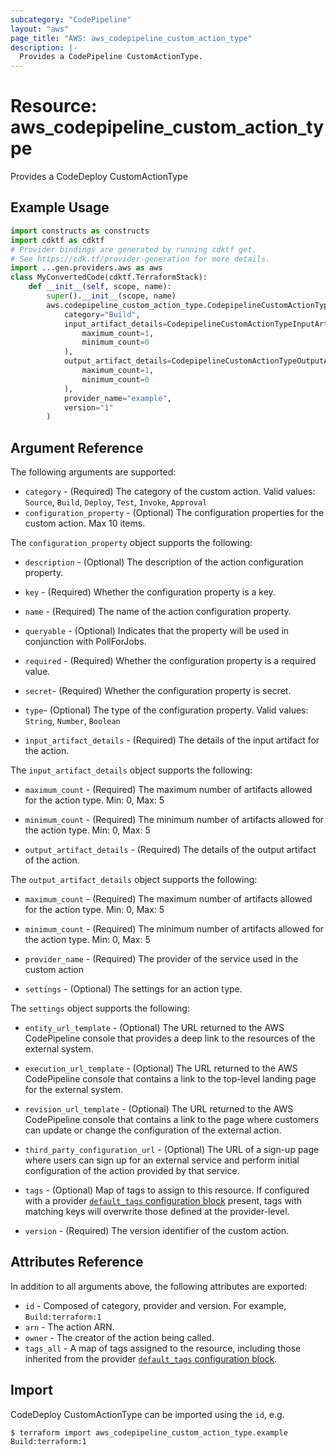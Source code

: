 ```yaml
---
subcategory: "CodePipeline"
layout: "aws"
page_title: "AWS: aws_codepipeline_custom_action_type"
description: |-
  Provides a CodePipeline CustomActionType.
---
```


# Resource: aws_codepipeline_custom_action_type

Provides a CodeDeploy CustomActionType

## Example Usage

```python
import constructs as constructs
import cdktf as cdktf
# Provider bindings are generated by running cdktf get.
# See https://cdk.tf/provider-generation for more details.
import ...gen.providers.aws as aws
class MyConvertedCode(cdktf.TerraformStack):
    def __init__(self, scope, name):
        super().__init__(scope, name)
        aws.codepipeline_custom_action_type.CodepipelineCustomActionType(self, "example",
            category="Build",
            input_artifact_details=CodepipelineCustomActionTypeInputArtifactDetails(
                maximum_count=1,
                minimum_count=0
            ),
            output_artifact_details=CodepipelineCustomActionTypeOutputArtifactDetails(
                maximum_count=1,
                minimum_count=0
            ),
            provider_name="example",
            version="1"
        )
```

## Argument Reference

The following arguments are supported:

* `category` - (Required) The category of the custom action. Valid values: `Source`, `Build`, `Deploy`, `Test`, `Invoke`, `Approval`
* `configuration_property` - (Optional) The configuration properties for the custom action. Max 10 items.

The `configuration_property` object supports the following:

* `description` - (Optional) The description of the action configuration property.
* `key` - (Required) Whether the configuration property is a key.
* `name` - (Required) The name of the action configuration property.
* `queryable` - (Optional) Indicates that the property will be used in conjunction with PollForJobs.
* `required` - (Required) Whether the configuration property is a required value.
* `secret`- (Required) Whether the configuration property is secret.
* `type`- (Optional) The type of the configuration property. Valid values: `String`, `Number`, `Boolean`

* `input_artifact_details` - (Required) The details of the input artifact for the action.

The `input_artifact_details` object supports the following:

* `maximum_count` - (Required) The maximum number of artifacts allowed for the action type. Min: 0, Max: 5
* `minimum_count` - (Required) The minimum number of artifacts allowed for the action type. Min: 0, Max: 5

* `output_artifact_details` - (Required) The details of the output artifact of the action.

The `output_artifact_details` object supports the following:

* `maximum_count` - (Required) The maximum number of artifacts allowed for the action type. Min: 0, Max: 5
* `minimum_count` - (Required) The minimum number of artifacts allowed for the action type. Min: 0, Max: 5

* `provider_name` - (Required) The provider of the service used in the custom action
* `settings` - (Optional) The settings for an action type.

The `settings` object supports the following:

* `entity_url_template` - (Optional) The URL returned to the AWS CodePipeline console that provides a deep link to the resources of the external system.
* `execution_url_template` - (Optional) The URL returned to the AWS CodePipeline console that contains a link to the top-level landing page for the external system.
* `revision_url_template` - (Optional) The URL returned to the AWS CodePipeline console that contains a link to the page where customers can update or change the configuration of the external action.
* `third_party_configuration_url` - (Optional) The URL of a sign-up page where users can sign up for an external service and perform initial configuration of the action provided by that service.

* `tags` - (Optional) Map of tags to assign to this resource. If configured with a provider [`default_tags` configuration block](https://registry.terraform.io/providers/hashicorp/aws/latest/docs#default_tags-configuration-block) present, tags with matching keys will overwrite those defined at the provider-level.
* `version` - (Required) The version identifier of the custom action.

## Attributes Reference

In addition to all arguments above, the following attributes are exported:

* `id` - Composed of category, provider and version. For example, `Build:terraform:1`
* `arn` - The action ARN.
* `owner` - The creator of the action being called.
* `tags_all` - A map of tags assigned to the resource, including those inherited from the provider [`default_tags` configuration block](https://registry.terraform.io/providers/hashicorp/aws/latest/docs#default_tags-configuration-block).

## Import

CodeDeploy CustomActionType can be imported using the `id`, e.g.

```
$ terraform import aws_codepipeline_custom_action_type.example Build:terraform:1
```

<!-- cache-key: cdktf-0.17.0-pre.15 input-b3a9c338231718bfc8cd1a6377a30416a9588cccea1e44f0455399f2e63e64aa -->